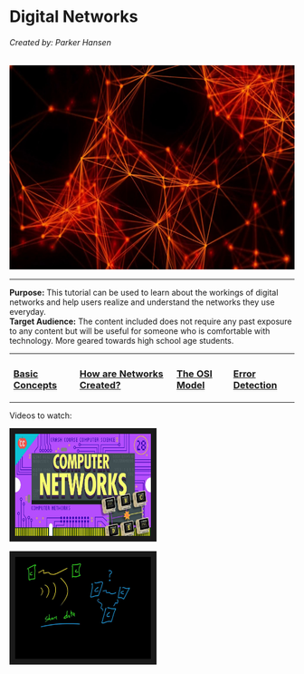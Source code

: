 # Digital Networks
###### Created by: Parker Hansen
<p align="center"><img src="Network.jpg" height="360" width="640"></p>

---

**Purpose:** This tutorial can be used to learn about the workings of digital networks and help users realize and understand the networks they use everyday.
<br>**Target Audience:** The content included does not require any past exposure to any content but will be useful for someone who is comfortable with technology. More geared towards high school age students.

<tab>
<table>
  <tr>
    <td>
      <h3><a href="basic.md">Basic Concepts</a></h3>
    </td>
    <td>
      <h3><a href="how.md">How are Networks Created?</a></h3>
    </td>
    <td>
      <h3><a href="osi.md">The OSI Model</a></h3>
    </td>
    <td>
      <h3><a href="Security.md">Error Detection</a></h3>
    </td>
  </tr>
</table>

Videos to watch:

<a href="https://www.youtube.com/watch?v=3QhU9jd03a0&feature=youtu.be" target="_blank"><img src="youtube1.jpg" alt="Computer Networks" width="240" height="180" border="10" /></a>

<a href="https://www.youtube.com/watch?v=ueVnSz_lXEs&list=PL6gx4Cwl9DGBpuvPW0aHa7mKdn_k9SPKO" target="_blank"><img src="youtube2.jpg" alt="What is a Computer Network?" width="240" height="180" border="10" /></a>
